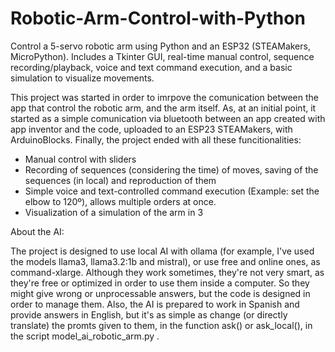 # Robotic-Arm-Control-with-Python
Control a 5-servo robotic arm using Python and an ESP32 (STEAMakers, MicroPython). Includes a Tkinter GUI, real-time manual control, sequence recording/playback, voice and text command execution, and a basic simulation to visualize movements.

This project was started in order to imrpove the comunication between the app that control the robotic arm, and the arm itself. As, at an initial point, it started as a simple comunication via bluetooth between an app created with app inventor and the code, uploaded to an ESP23 STEAMakers, with ArduinoBlocks. Finally, the project ended with all these funcitionalities:

- Manual control with sliders
- Recording of sequences (considering the time) of moves, saving of the sequences (in local) and reproduction of them
- Simple voice and text-controlled command execution (Example: set the elbow to 120º), allows multiple orders at once.
- Visualization of a simulation of the arm in 3 

About the AI:

The project is designed to use local AI with ollama (for example, I've used the models llama3, llama3.2:1b and mistral), or use free and online ones, as command-xlarge. Although they work sometimes, they're not very smart, as they're free or optimized in order to use them inside a computer. So they might give wrong or unprocessable answers, but the code is designed in order to manage them. Also, the AI is prepared to work in Spanish and provide answers in English, but it's as simple as change (or directly translate) the promts given to them, in the function ask() or ask_local(), in the script model_ai_robotic_arm.py .
